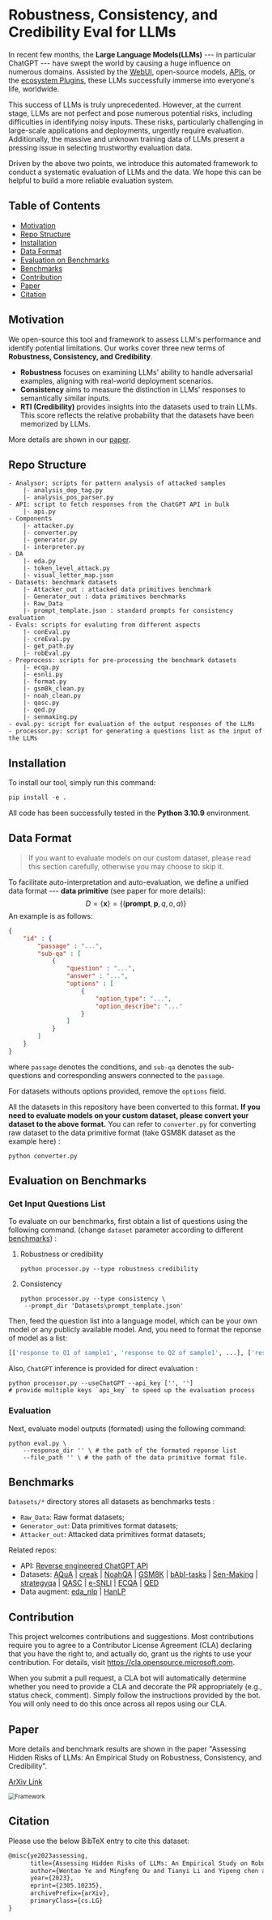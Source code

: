 # Robustness, Consistency, and Credibility Eval for LLMs

In recent few months, the **Large Language Models(LLMs)** --- in particular ChatGPT --- have swept the world by causing a huge influence on numerous domains. Assisted by the [WebUI](https://chat.openai.com), open-source models, [APIs](https://platform.openai.com/docs/api-reference), or the [ecosystem Plugins](https://openai.com/blog/chatgpt-plugins), these LLMs successfully immerse into everyone's life, worldwide. 

This success of LLMs is truly unprecedented. However, at the current stage, LLMs are not perfect and pose numerous potential risks, including difficulties in identifying noisy inputs. These risks, particularly challenging in large-scale applications and deployments,  urgently require evaluation. Additionally, the massive and unknown training data of LLMs present a pressing issue in selecting trustworthy evaluation data.

Driven by the above two points, we introduce this automated framework to conduct a systematic evaluation of LLMs and the data. We hope this can be helpful to build a more reliable evaluation system.



## Table of Contents

* [Motivation](##Motivation)
* [Repo Structure](##Repo-Structure)
* [Installation](##Installation)
* [Data Format](##Data-Format)
* [Evaluation on Benchmarks](##Evaluation-on-Benchmarks)
* [Benchmarks](##Benchmarks)
* [Contribution](##Contribution)
* [Paper](##Paper)
* [Citation](##citation)



## Motivation

We open-source this tool and framework to assess LLM's performance and identify potential limitations. Our works cover three new terms of **Robustness, Consistency, and Credibility**. 

- **Robustness** focuses on examining LLMs' ability to handle adversarial examples, aligning with real-world deployment scenarios.
- **Consistency** aims to measure the distinction in LLMs' responses to semantically similar inputs.
- **$\textsf{RTI}$ (Credibility)** provides insights into the datasets used to train LLMs. This score reflects the relative probability that the datasets have been memorized by LLMs.

More details are shown in our [paper](##Paper).



## Repo Structure

```
- Analysor: scripts for pattern analysis of attacked samples
    |- analysis_dep_tag.py
    |- analysis_pos_parser.py
- API: script to fetch responses from the ChatGPT API in bulk
    |- api.py
- Components
	|- attacker.py
	|- converter.py
	|- generator.py
	|- interpreter.py
- DA
	|- eda.py
	|- token_level_attack.py
	|- visual_letter_map.json
- Datasets: benchmark datasets
	|- Attacker_out : attacked data primitives benchmark
	|- Generator_out : data primitives benchmarks
    |- Raw_Data
    |- prompt_template.json : standard prompts for consistency evaluation
- Evals: scripts for evaluting from different aspects
	|- conEval.py
    |- creEval.py
    |- get_path.py
    |- robEval.py
- Preprocess: scripts for pre-processing the benchmark datasets
	|- ecqa.py
    |- esnli.py
    |- format.py
    |- gsm8k_clean.py
    |- noah_clean.py
    |- qasc.py
    |- qed.py
    |- senmaking.py
- eval.py: script for evaluation of the output responses of the LLMs
- processor.py: script for generating a questions list as the input of the LLMs
```



## Installation

To install our tool, simply run this command:

```python
pip install -e .
```
All code has been successfully tested in the **Python 3.10.9** environment.


## Data Format

> If you want to evaluate models on our custom dataset, please read this section carefully, otherwise you may choose to skip it.

To facilitate auto-interpretation and auto-evaluation, we define a unified data format --- **data primitive** (see paper for more details):
$$ D=\{\mathbf{x}\}=\{(\mathbf{prompt},\mathbf{p},q,o,a)\} $$
An example is as follows:

```json
{
    "id" : {
        "passage" : "...",
        "sub-qa" : [
            {
                "question" : "...",
                "answer" : "...",
                "options" : [
                    {
                        "option_type": "...",
                        "option_describe": "..."
                    }
                ]
            }
        ]
    }
}
```

where `passage` denotes the conditions, and `sub-qa` denotes the sub-questions and corresponding answers connected to the `passage`. 

For datasets withouts options provided, remove the `options` field.

All the datasets in this repository have been converted to this format. **If you need to evaluate models on your custom dataset, please convert your dataset to the above format.** You can refer to `converter.py` for converting raw dataset to the data primitive format (take GSM8K dataset as the example here) :

```
python converter.py
```



## Evaluation on Benchmarks

### Get Input Questions List 

To evaluate on our benchmarks, first obtain a list of questions using the following command. (change `dataset` parameter according to different [benchmarks](##Benchmarks)) :

1. Robustness or credibility

   ```
   python processor.py --type robustness credibility
   ```

2. Consistency

   ```
   python processor.py --type consistency \
   	--prompt_dir 'Datasets\prompt_template.json'
   ```

Then, feed the question list into a language model, which can be your own model or any publicly available model. And, you need to format the reponse of model as a list: 
```python
[['response to Q1 of sample1', 'response to Q2 of sample1', ...], ['response to Q1 of sample2', ...], ...]
```

Also, `ChatGPT` inference is provided for direct evaluation :

```Shell
python processor.py --useChatGPT --api_key ['', '']
# provide multiple keys `api_key` to speed up the evaluation process
```

### Evaluation

Next, evaluate model outputs (formated) using the following command:

```Shell
python eval.py \
	--response_dir '' \ # the path of the formated reponse list
	--file_path '' \ # the path of the data primitive format file.
```

## Benchmarks

`Datasets/*` directory stores all datasets as benchmarks tests :

- `Raw_Data`: Raw format datasets;
- `Generator_out`: Data primitives format datasets;
- `Attacker_out`: Attacked data primitives format datasets;

Related repos:
  - API: [Reverse engineered ChatGPT API](https://github.com/acheong08/ChatGPT)
  - Datasets: [AQuA](https://github.com/deepmind/AQuA/blob/master/test.json) | [creak](https://github.com/yasumasaonoe/creak/blob/main/data/convert_faviq.py) | [NoahQA](https://github.com/Don-Joey/NoahQA) | [GSM8K](https://github.com/openai/grade-school-math) | [bAbI-tasks](https://github.com/facebookarchive/bAbI-tasks) | [Sen-Making](https://github.com/wangcunxiang/Sen-Making-and-Explanation/tree/master) | [strategyqa](https://github.com/eladsegal/strategyqa) | [QASC](https://github.com/allenai/qasc) | [e-SNLI](https://github.com/OanaMariaCamburu/e-SNLI) | [ECQA](https://github.com/dair-iitd/ECQA-Dataset) | [QED](https://github.com/google-research-datasets/QED)
  - Data augment: [eda_nlp](https://github.com/jasonwei20/eda_nlp) | [HanLP](https://github.com/hankcs/HanLP)



## Contribution

This project welcomes contributions and suggestions.  Most contributions require you to agree to a Contributor License Agreement (CLA) declaring that you have the right to, and actually do, grant us the rights to use your contribution. For details, visit https://cla.opensource.microsoft.com.

When you submit a pull request, a CLA bot will automatically determine whether you need to provide a CLA and decorate the PR appropriately (e.g., status check, comment). Simply follow the instructions provided by the bot. You will only need to do this once across all repos using our CLA.



## Paper

More details and benchmark results are shown in the paper "Assessing Hidden Risks of LLMs: An Empirical Study on Robustness, Consistency, and Credibility".

[ArXiv Link](https://arxiv.org/pdf/2305.10235.pdf)

<img src="https://s2.loli.net/2023/06/09/V34xfDP9qTBsYKO.png" alt="Framework" style="zoom:80%;" />



## Citation

Please use the below BibTeX entry to cite this dataset:

```latex
@misc{ye2023assessing,
      title={Assessing Hidden Risks of LLMs: An Empirical Study on Robustness, Consistency, and Credibility}, 
      author={Wentao Ye and Mingfeng Ou and Tianyi Li and Yipeng chen and Xuetao Ma and Yifan Yanggong and Sai Wu and Jie Fu and Gang Chen and Haobo Wang and Junbo Zhao},
      year={2023},
      eprint={2305.10235},
      archivePrefix={arXiv},
      primaryClass={cs.LG}
}
```